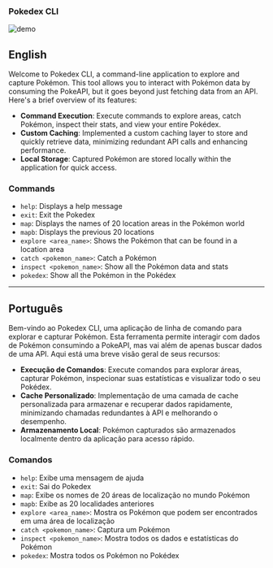 ### Pokedex CLI

![demo](https://github.com/luismingati/pokedexcli/assets/71787770/386b890a-a371-43d0-9d36-6ae765e17277)

## English

Welcome to Pokedex CLI, a command-line application to explore and capture Pokémon. This tool allows you to interact with Pokémon data by consuming the PokeAPI, but it goes beyond just fetching data from an API. Here's a brief overview of its features:

- **Command Execution**: Execute commands to explore areas, catch Pokémon, inspect their stats, and view your entire Pokédex.
- **Custom Caching**: Implemented a custom caching layer to store and quickly retrieve data, minimizing redundant API calls and enhancing performance.
- **Local Storage**: Captured Pokémon are stored locally within the application for quick access.

### Commands

- `help`: Displays a help message
- `exit`: Exit the Pokedex
- `map`: Displays the names of 20 location areas in the Pokémon world
- `mapb`: Displays the previous 20 locations
- `explore <area_name>`: Shows the Pokémon that can be found in a location area
- `catch <pokemon_name>`: Catch a Pokémon
- `inspect <pokemon_name>`: Show all the Pokémon data and stats
- `pokedex`: Show all the Pokémon in the Pokédex

---

## Português

Bem-vindo ao Pokedex CLI, uma aplicação de linha de comando para explorar e capturar Pokémon. Esta ferramenta permite interagir com dados de Pokémon consumindo a PokeAPI, mas vai além de apenas buscar dados de uma API. Aqui está uma breve visão geral de seus recursos:

- **Execução de Comandos**: Execute comandos para explorar áreas, capturar Pokémon, inspecionar suas estatísticas e visualizar todo o seu Pokédex.
- **Cache Personalizado**: Implementação de uma camada de cache personalizada para armazenar e recuperar dados rapidamente, minimizando chamadas redundantes à API e melhorando o desempenho.
- **Armazenamento Local**: Pokémon capturados são armazenados localmente dentro da aplicação para acesso rápido.

### Comandos

- `help`: Exibe uma mensagem de ajuda
- `exit`: Sai do Pokedex
- `map`: Exibe os nomes de 20 áreas de localização no mundo Pokémon
- `mapb`: Exibe as 20 localidades anteriores
- `explore <area_name>`: Mostra os Pokémon que podem ser encontrados em uma área de localização
- `catch <pokemon_name>`: Captura um Pokémon
- `inspect <pokemon_name>`: Mostra todos os dados e estatísticas do Pokémon
- `pokedex`: Mostra todos os Pokémon no Pokédex

